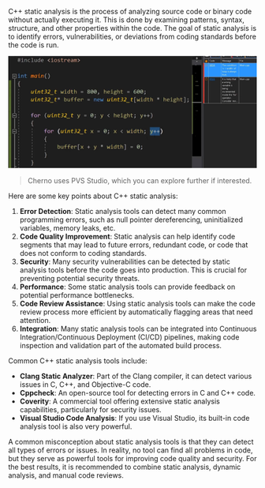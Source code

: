 C++ static analysis is the process of analyzing source code or binary code without actually executing it. This is done by examining patterns, syntax, structure, and other properties within the code. The goal of static analysis is to identify errors, vulnerabilities, or deviations from coding standards before the code is run.

![](./storage%20bag/Pasted%20image%2020230811165148.png)

> Cherno uses PVS Studio, which you can explore further if interested.

Here are some key points about C++ static analysis:

1. **Error Detection**: Static analysis tools can detect many common programming errors, such as null pointer dereferencing, uninitialized variables, memory leaks, etc.
2. **Code Quality Improvement**: Static analysis can help identify code segments that may lead to future errors, redundant code, or code that does not conform to coding standards.
3. **Security**: Many security vulnerabilities can be detected by static analysis tools before the code goes into production. This is crucial for preventing potential security threats.
4. **Performance**: Some static analysis tools can provide feedback on potential performance bottlenecks.
5. **Code Review Assistance**: Using static analysis tools can make the code review process more efficient by automatically flagging areas that need attention.
6. **Integration**: Many static analysis tools can be integrated into Continuous Integration/Continuous Deployment (CI/CD) pipelines, making code inspection and validation part of the automated build process.

Common C++ static analysis tools include:

- **Clang Static Analyzer**: Part of the Clang compiler, it can detect various issues in C, C++, and Objective-C code.
- **Cppcheck**: An open-source tool for detecting errors in C and C++ code.
- **Coverity**: A commercial tool offering extensive static analysis capabilities, particularly for security issues.
- **Visual Studio Code Analysis**: If you use Visual Studio, its built-in code analysis tool is also very powerful.

A common misconception about static analysis tools is that they can detect all types of errors or issues. In reality, no tool can find all problems in code, but they serve as powerful tools for improving code quality and security. For the best results, it is recommended to combine static analysis, dynamic analysis, and manual code reviews.